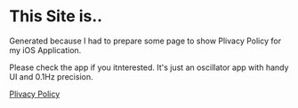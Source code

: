 # This Site is..

Generated because I had to prepare some page to show Plivacy Policy for my iOS Application.

Please check the app if you itnterested. It's just an oscillator app with handy UI and 0.1Hz precision.

[Plivacy Policy](pp.md)
